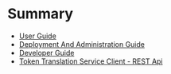# Summary

* [User Guide](user.md)
* [Deployment And Administration Guide](admin.md)
* [Developer Guide](developer.md)
* [Token Translation Service Client - REST Api](api.md)
